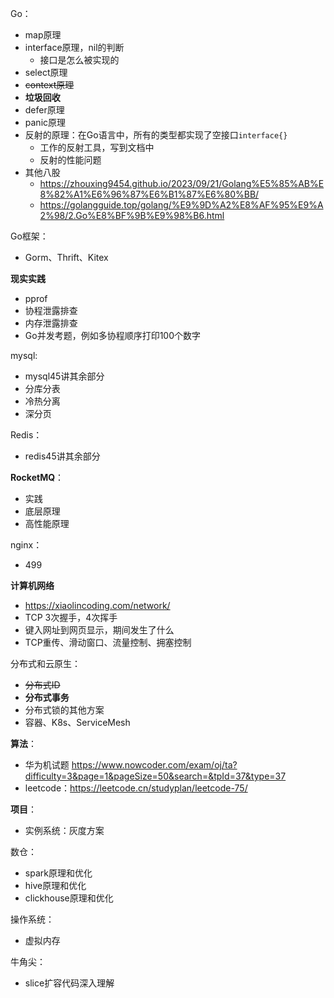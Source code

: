 Go：
- map原理
- interface原理，nil的判断
	- 接口是怎么被实现的
- select原理
- ~~context原理~~
- **垃圾回收**
- defer原理
- panic原理
- 反射的原理：在Go语言中，所有的类型都实现了空接口`interface{}`
	- 工作的反射工具，写到文档中
	- 反射的性能问题
- 其他八股
	- https://zhouxing9454.github.io/2023/09/21/Golang%E5%85%AB%E8%82%A1%E6%96%87%E6%B1%87%E6%80%BB/
	- https://golangguide.top/golang/%E9%9D%A2%E8%AF%95%E9%A2%98/2.Go%E8%BF%9B%E9%98%B6.html

Go框架：
- Gorm、Thrift、Kitex

**现实实践**
- pprof
- 协程泄露排查
- 内存泄露排查
- Go并发考题，例如多协程顺序打印100个数字

mysql:
- mysql45讲其余部分
- 分库分表
- 冷热分离
- 深分页

Redis：
- redis45讲其余部分

**RocketMQ**：
- 实践
- 底层原理
- 高性能原理

nginx：
- 499

**计算机网络**
- https://xiaolincoding.com/network/
- TCP 3次握手，4次挥手
- 键入网址到网页显示，期间发生了什么
- TCP重传、滑动窗口、流量控制、拥塞控制

分布式和云原生：
- ~~分布式ID~~
- **分布式事务**
- 分布式锁的其他方案
- 容器、K8s、ServiceMesh

**算法**：
- 华为机试题 https://www.nowcoder.com/exam/oj/ta?difficulty=3&page=1&pageSize=50&search=&tpId=37&type=37
- leetcode：https://leetcode.cn/studyplan/leetcode-75/

**项目**：
- 实例系统：灰度方案

数仓：
- spark原理和优化  
- hive原理和优化  
- clickhouse原理和优化

操作系统：
- 虚拟内存

牛角尖：
- slice扩容代码深入理解